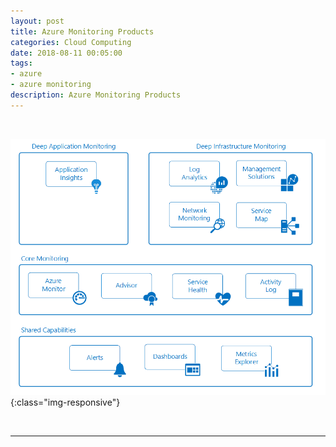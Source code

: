 ```yaml
---
layout: post
title: Azure Monitoring Products  
categories: Cloud Computing
date: 2018-08-11 00:05:00
tags:
- azure
- azure monitoring
description: Azure Monitoring Products  
---
```

<br/>

![Azure](/img/AzureMonitoring/monitoring-products-overview.jpg){:class="img-responsive"} 

<br/>
<hr/>
<br/>

